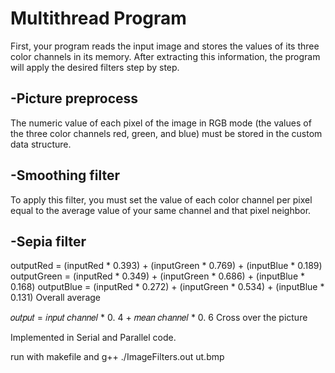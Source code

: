 # Multithread Program
First, your program reads the input image and stores the values of its three color channels in its memory. After extracting this information, the program will apply the desired filters step by step.

  ## -Picture preprocess
The numeric value of each pixel of the image in RGB mode (the values of the three color channels red, green, and blue) must be stored in the custom data structure.

  ## -Smoothing filter
To apply this filter, you must set the value of each color channel per pixel equal to the average value of your same channel and that pixel neighbor.

  ## -Sepia filter

outputRed = (inputRed * 0.393) + (inputGreen * 0.769) + (inputBlue * 0.189)
outputGreen = (inputRed * 0.349) + (inputGreen * 0.686) + (inputBlue * 0.168)
outputBlue = (inputRed * 0.272) + (inputGreen * 0.534) + (inputBlue * 0.131)
Overall average

𝑜𝑢𝑡𝑝𝑢𝑡 = 𝑖𝑛𝑝𝑢𝑡 𝑐ℎ𝑎𝑛𝑛𝑒𝑙 * 0. 4 + 𝑚𝑒𝑎𝑛 𝑐ℎ𝑎𝑛𝑛𝑒𝑙 * 0. 6
Cross over the picture

Implemented in Serial and Parallel code.

run with makefile and g++
  ./ImageFilters.out ut.bmp
